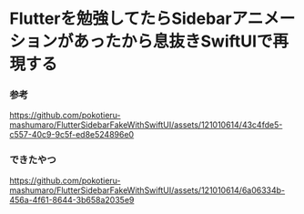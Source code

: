 # Flutterを勉強してたらSidebarアニメーションがあったから息抜きSwiftUIで再現する

### 参考
https://github.com/pokotieru-mashumaro/FlutterSidebarFakeWithSwiftUI/assets/121010614/43c4fde5-c557-40c9-9c5f-ed8e524896e0


### できたやつ
https://github.com/pokotieru-mashumaro/FlutterSidebarFakeWithSwiftUI/assets/121010614/6a06334b-456a-4f61-8644-3b658a2035e9

